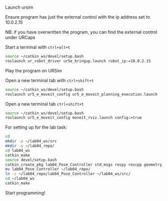 

Launch ursim

Ensure program has just the external control with the ip address set to 10.0.2.15

NB: if you have overwritten the program, you can find the external control under URCaps


Start a terminal with `ctrl+alt+t`
```bash
source ~/catkin_ws/devel/setup.bash
roslaunch ur_robot_driver ur5e_bringup.launch robot_ip:=10.0.2.15
```

Play the program on URSim

Open a new terminal tab with `ctrl+shift+t`
```bash
source ~/catkin_ws/devel/setup.bash
roslaunch ur5_e_moveit_config ur5_e_moveit_planning_execution.launch
```

Open a new terminal tab `ctrl+shift+t`
```bash
source ~/catkin_ws/devel/setup.bash
roslaunch ur5_e_moveit_config moveit_rviz.launch config:=true
```

For setting up for the lab task:
```bash
cd
mkdir -p ~/lab04_ws/src
mkdir -p ~/lab04_repo/
cd lab04_ws
catkin_make
source devel/setup.bash
catkin_create_pkg lab04_Pose_Controller std_msgs rospy roscpp geometry_msgs
mv lab04_Pose_Controller ~/lab04_repo/
ln -s ~/lab04_repo/lab04_Pose_Controller ~/lab04_ws/src/
cd ~/lab04_ws
catkin_make
```
Start programming!
